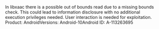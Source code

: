In libxaac there is a possible out of bounds read due to a missing bounds check. This could lead to information disclosure with no additional execution privileges needed. User interaction is needed for exploitation. Product: AndroidVersions: Android-10Android ID: A-113263695